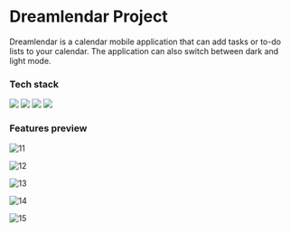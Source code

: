 # Dreamlendar Project

Dreamlendar is a calendar mobile application that can add tasks or to-do lists to your calendar. The application can also switch between dark and light mode.

### Tech stack
<a href="https://www.figma.com"><img src="https://img.shields.io/badge/Figma-F24E1E?style=for-the-badge&logo=figma&logoColor=white" /></a>
<a href="https://flutter.dev/"><img src="https://img.shields.io/badge/Flutter-02569B?style=for-the-badge&logo=flutter&logoColor=white" /></a>
<a href="https://dart.dev"><img src="https://img.shields.io/badge/Dart-0175C2?style=for-the-badge&logo=dart&logoColor=white" /></a>
<a href="https://firebase.google.com/"><img src="https://img.shields.io/badge/Google_Cloud-4285F4?style=for-the-badge&logo=google-cloud&logoColor=white" /></a>

### Features preview
![11](https://user-images.githubusercontent.com/78303835/209338735-f7177685-fcb1-4ec3-bc23-723fb1336b90.png)

![12](https://user-images.githubusercontent.com/78303835/209338748-792bd1e3-5ba7-488f-b2cd-ce01f3741211.png)

![13](https://user-images.githubusercontent.com/78303835/209338756-3572f49a-1180-4457-ad72-e6bc231345de.png)

![14](https://user-images.githubusercontent.com/78303835/209338822-9422f666-8fc9-46a2-aecc-c4d12bfd7324.png)

![15](https://user-images.githubusercontent.com/78303835/209338799-976acae9-ebcb-4cb1-8a26-7807aeca542d.png)

<!--
Nhong Upload :   Tue 29 Mar
- assets/images/bg1.jpg
- lib/animate_slide_up.dart
- lib/generated_plugin_registrant.dart
- lib/constants.dart
- lib/theme.dart
- lib/main.dart
- lib/welcome/welcome_screen.dart
- lib/services/theme_services.dart
- lib/pageview/pages_view.dart
- test/widget_test.dart
- pubspec.yaml

Nhong Updated :   Sun 10 Apr Morning
- assets/images/bg2.png
- [Nhong] lib/welcome/welcome_screen.dart
- [Arm] lib/aMonth/a_month_screen.dart (almost finish - Waiting.. Earth, Tour, and Foal)
- pubspec.yaml

Nhong Updated :   Sun 10 Apr Evening
- [Nhong] lib/welcome/welcome_screen.dart
- [Arm] lib/aMonth/a_month_screen.dart (almost finish - Waiting.. Earth, Tour, and Foal)
- [Fight] lib/display_task/DisplayTask.dart (Tour Earth Foal)
-->
